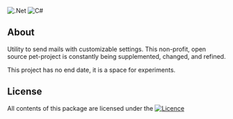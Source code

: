 ![.Net](https://img.shields.io/badge/.NET-5C2D91?style=for-the-badge&logo=.net&logoColor=white)
![C#](https://img.shields.io/badge/c%23-%23239120.svg?style=for-the-badge&logo=c-sharp&logoColor=white)

## About
Utility to send mails with customizable settings. This non-profit, open source pet-project is constantly being supplemented, changed, and refined.

This project has no end date, it is a space for experiments.

## License
All contents of this package are licensed under the [![Licence](https://img.shields.io/github/license/Ileriayo/markdown-badges?style=for-the-badge)](https://opensource.org/licenses/MIT)